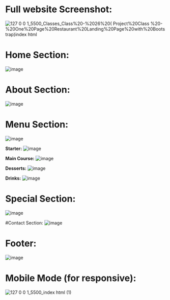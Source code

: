 # Full website Screenshot:
![127 0 0 1_5500_Classes_Class%20-%2026%20( Project%20Class %20-%20One%20Page%20Restaurant%20Landing%20Page%20with%20Bootstrap)_index html_](https://github.com/user-attachments/assets/3470b46e-e229-431d-923f-f5c5a874eca8)





# Home Section:
![image](https://github.com/user-attachments/assets/f2b283cb-638e-400e-bd89-e9984d13f143)

# About Section:
![image](https://github.com/user-attachments/assets/2f801319-1d30-42f5-8f76-d31a14f02bb3)


# Menu Section:
![image](https://github.com/user-attachments/assets/723d94f7-a981-46b7-b7a1-338bc92e2e21)

**Starter:**
![image](https://github.com/user-attachments/assets/d20d3825-9595-4af3-a90d-dfe48ec5eb41)

**Main Course:**
![image](https://github.com/user-attachments/assets/fa49e479-7df0-4765-adaa-dfc3ed63ffd2)

**Desserts:**
![image](https://github.com/user-attachments/assets/2c953bd1-86ea-4328-a330-6658faf0a6aa)

**Drinks:**
![image](https://github.com/user-attachments/assets/429db9a8-cb50-4cc5-8bc6-da879fdb9e89)

# Special Section:
![image](https://github.com/user-attachments/assets/947e8230-913b-4f8b-8499-acd945aa3d63)

#Contact Section:
![image](https://github.com/user-attachments/assets/1325c661-da1b-4ff7-b48f-1ab7b6b6e7bf)

# Footer:
![image](https://github.com/user-attachments/assets/f1bc2ae3-49fc-4dbd-ae9b-2c8c4ab97858)

# Mobile Mode (for responsive):
![127 0 0 1_5500_index html (1)](https://github.com/user-attachments/assets/6bac3de2-e15d-4ae8-ad0d-2d5ae38f014b)










